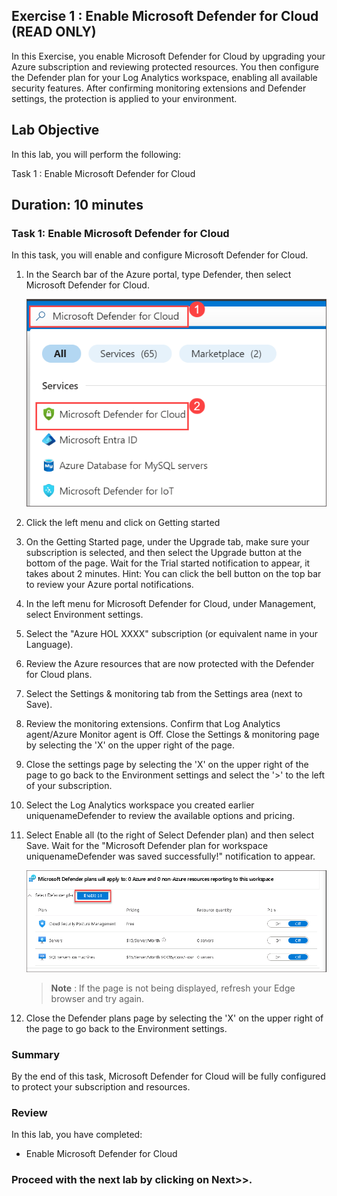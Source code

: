 ## Exercise 1 : Enable Microsoft Defender for Cloud (READ ONLY)

In this Exercise, you enable Microsoft Defender for Cloud by upgrading your Azure subscription and reviewing protected resources. You then configure the Defender plan for your Log Analytics workspace, enabling all available security features. After confirming monitoring extensions and Defender settings, the protection is applied to your environment. 


## Lab Objective

In this lab, you will perform the following:

Task 1 : Enable Microsoft Defender for Cloud

## Duration: 10 minutes

### Task 1: Enable Microsoft Defender for Cloud

In this task, you will enable and configure Microsoft Defender for Cloud.

1. In the Search bar of the Azure portal, type Defender, then select Microsoft Defender for Cloud.

      ![](media/new-image82.png)
     
1. Click the left menu and click on Getting started

1. On the Getting Started page, under the Upgrade tab, make sure your subscription is selected, and then select the Upgrade button at the bottom of the page. Wait for the Trial started notification to appear, it takes about 2 minutes. Hint: You can click the bell button on the top bar to review your Azure portal notifications.

1. In the left menu for Microsoft Defender for Cloud, under Management, select Environment settings.

1. Select the "Azure HOL XXXX" subscription (or equivalent name in your Language).

1. Review the Azure resources that are now protected with the Defender for Cloud plans.

1. Select the Settings & monitoring tab from the Settings area (next to Save).

1. Review the monitoring extensions. Confirm that Log Analytics agent/Azure Monitor agent is Off. Close the Settings & monitoring page by selecting the 'X' on the upper right of the page.

1. Close the settings page by selecting the 'X' on the upper right of the page to go back to the Environment settings and select the '>' to the left of your subscription.

1. Select the Log Analytics workspace you created earlier uniquenameDefender to review the available options and pricing.

1. Select Enable all (to the right of Select Defender plan) and then select Save. Wait for the "Microsoft Defender plan for workspace uniquenameDefender was saved successfully!" notification to appear.

    ![](media/new-image(83).png)
   
   >**Note** : If the page is not being displayed, refresh your Edge browser and try again.

1. Close the Defender plans page by selecting the 'X' on the upper right of the page to go back to the Environment settings.

### Summary 
By the end of this task, Microsoft Defender for Cloud will be fully configured to protect your subscription and resources.

### Review

In this lab, you have completed:

- Enable Microsoft Defender for Cloud

### Proceed with the next lab by clicking on Next>>.
